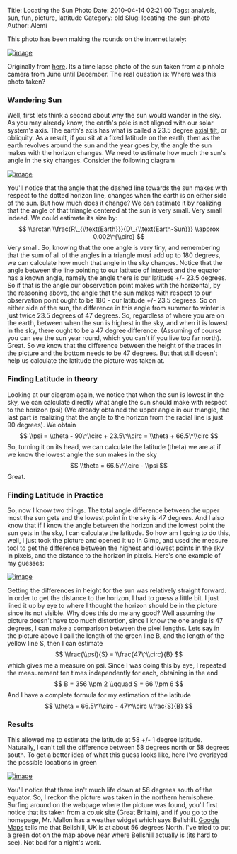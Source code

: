 Title: Locating the Sun Photo
Date: 2010-04-14 02:21:00
Tags: analysis, sun, fun, picture, lattitude
Category: old
Slug: locating-the-sun-photo
Author: Alemi


This photo has been making the rounds on the internet lately:

[![image](http://3.bp.blogspot.com/_YOjDhtygcuA/S8VQNEo7GUI/AAAAAAAAAJA/mHcIfKfPleM/s400/pinholecamerajd09.jpg)](http://3.bp.blogspot.com/_YOjDhtygcuA/S8VQNEo7GUI/AAAAAAAAAJA/mHcIfKfPleM/s1600/pinholecamerajd09.jpg)

Originally from [here](http://helpmyphysics.co.uk/wordpress/?p=276). Its
a time lapse photo of the sun taken from a pinhole camera from June
until December. The real question is: Where was this photo taken?

### Wandering Sun

Well, first lets think a second about why the sun would wander in the
sky. As you may already know, the earth's pole is not aligned with our
solar system's axis. The earth's axis has what is called a 23.5 degree
[axial tilt](http://en.wikipedia.org/wiki/Earth's_Axis), or obliquity.
As a result, if you sit at a fixed latitude on the earth, then as the
earth revolves around the sun and the year goes by, the angle the sun
makes with the horizon changes. We need to estimate how much the sun's
angle in the sky changes. Consider the following diagram

[![image](http://4.bp.blogspot.com/_YOjDhtygcuA/S8VVHRzTrXI/AAAAAAAAAJI/zxe2OAcYSSw/s400/diagram.png)](http://4.bp.blogspot.com/_YOjDhtygcuA/S8VVHRzTrXI/AAAAAAAAAJI/zxe2OAcYSSw/s1600/diagram.png)

You'll notice that the angle that the dashed line towards the sun makes
with respect to the dotted horizon line, changes when the earth is on
either side of the sun. But how much does it change? We can estimate it
by realizing that the angle of that triangle centered at the sun is very
small. Very small indeed. We could estimate its size by: $$ \\arctan
\\frac{R\_{\\text{Earth}}}{D\_{\\text{Earth-Sun}}} \\approx
0.002\^{\\circ} $$ Very small. So, knowing that the one angle is very
tiny, and remembering that the sum of all of the angles in a triangle
must add up to 180 degrees, we can calculate how much that angle in the
sky changes. Notice that the angle between the line pointing to our
latitude of interest and the equator has a known angle, namely the angle
there is our latitude +/- 23.5 degrees. So if that is the angle our
observation point makes with the horizontal, by the reasoning above, the
angle that the sun makes with respect to our observation point ought to
be 180 - our latitude +/- 23.5 degrees. So on either side of the sun,
the difference in this angle from summer to winter is just twice 23.5
degrees of 47 degrees. So, regardless of where you are on the earth,
between when the sun is highest in the sky, and when it is lowest in the
sky, there ought to be a 47 degree difference. (Assuming of course you
can see the sun year round, which you can't if you live too far north).
Great. So we know that the difference between the height of the traces
in the picture and the bottom needs to be 47 degrees. But that still
doesn't help us calculate the latitude the picture was taken at.

### Finding Latitude in theory

Looking at our diagram again, we notice that when the sun is lowest in
the sky, we can calculate directly what angle the sun should make with
respect to the horizon (psi) (We already obtained the upper angle in our
triangle, the last part is realizing that the angle to the horizon from
the radial line is just 90 degrees). We obtain $$ \\psi = \\theta -
90\^\\circ + 23.5\^\\circ = \\theta + 66.5\^\\circ $$ So, turning it on
its head, we can calculate the latitude (theta) we are at if we know the
lowest angle the sun makes in the sky $$ \\theta = 66.5\^\\circ - \\psi
$$ Great.

### Finding Latitude in Practice

So, now I know two things. The total angle difference between the upper
most the sun gets and the lowest point in the sky is 47 degrees. And I
also know that if I know the angle between the horizon and the lowest
point the sun gets in the sky, I can calculate the latitude. So how am I
going to do this, well, I just took the picture and opened it up in
Gimp, and used the measure tool to get the difference between the
highest and lowest points in the sky in pixels, and the distance to the
horizon in pixels. Here's one example of my guesses:

[![image](http://4.bp.blogspot.com/_YOjDhtygcuA/S8VZsHEcTMI/AAAAAAAAAJQ/fOqIQq1776I/s320/pinholecamerajdwithlines.jpg)](http://4.bp.blogspot.com/_YOjDhtygcuA/S8VZsHEcTMI/AAAAAAAAAJQ/fOqIQq1776I/s1600/pinholecamerajdwithlines.jpg)

Getting the differences in height for the sun was relatively straight
forward. In order to get the distance to the horizon, I had to guess a
little bit. I just lined it up by eye to where I thought the horizon
should be in the picture since its not visible. Why does this do me any
good? Well assuming the picture doesn't have too much distortion, since
I know the one angle is 47 degrees, I can make a comparison between the
pixel lengths. Lets say in the picture above I call the length of the
green line B, and the length of the yellow line S, then I can estimate
$$ \\frac{\\psi}{S} = \\frac{47\^\\circ}{B} $$ which gives me a measure
on psi. Since I was doing this by eye, I repeated the measurement ten
times independently for each, obtaining in the end $$ B = 356 \\pm 2
\\qquad S = 66 \\pm 6 $$ And I have a complete formula for my estimation
of the latitude $$ \\theta = 66.5\^\\circ - 47\^\\circ \\frac{S}{B} $$

### Results

This allowed me to estimate the latitude at 58 +/- 1 degree latitude.
Naturally, I can't tell the difference between 58 degrees north or 58
degrees south. To get a better idea of what this guess looks like, here
I've overlayed the possible locations in green

[![image](http://3.bp.blogspot.com/_YOjDhtygcuA/S8VcAVzG7jI/AAAAAAAAAJY/3csC2nzT8OM/s400/world1.jpg)](http://3.bp.blogspot.com/_YOjDhtygcuA/S8VcAVzG7jI/AAAAAAAAAJY/3csC2nzT8OM/s1600/world1.jpg)

You'll notice that there isn't much life down at 58 degrees south of the
equator. So, I reckon the picture was taken in the northern hemisphere.
Surfing around on the webpage where the picture was found, you'll first
notice that its taken from a co.uk site (Great Britain), and if you go
to the homepage, Mr. Mallon has a weather widget which says Bellshill.
[Google
Maps](http://maps.google.com/maps?f=q&source=s_q&gl=us&g=Bellshill&q=Bellshill,+UK+lattitude+longitude&btnG=Search+Maps)
tells me that Bellshill, UK is at about 56 degrees North. I've tried to
put a green dot on the map above near where Bellshill actually is (its
hard to see). Not bad for a night's work.
